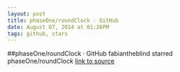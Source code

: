 ```yaml
---
layout: post
title: phaseOne/roundClock · GitHub
date: August 07, 2014 at 01:26PM
tags: github, stars
---
```

##phaseOne/roundClock · GitHub
fabiantheblind starred phaseOne/roundClock
[link to source](http://ift.tt/1nvqgKN) 
